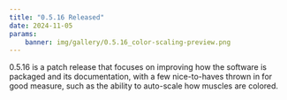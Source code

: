 ```yaml
---
title: "0.5.16 Released"
date: 2024-11-05
params:
    banner: img/gallery/0.5.16_color-scaling-preview.png
---
```


0.5.16 is a patch release that focuses on improving how the software is
packaged and its documentation, with a few nice-to-haves thrown in for good
measure, such as the ability to auto-scale how muscles are colored.
